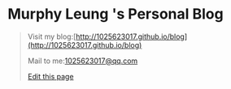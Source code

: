 # Murphy Leung 's Personal Blog

>
> Visit my blog:[http://1025623017.github.io/blog](http://1025623017.github.io/blog)
>
> Mail to me:1025623017@qq.com
>
> [Edit this page](https://github.com/1025623017/blog/edit/gh-pages/README.md)
>
